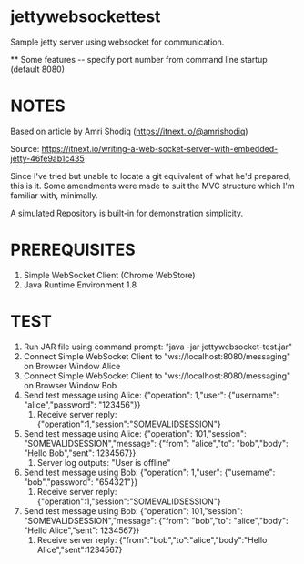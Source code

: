 # jettywebsockettest
Sample jetty server using websocket for communication.

** Some features
-- specify port number from command line startup (default 8080)

# NOTES

Based on article by Amri Shodiq (https://itnext.io/@amrishodiq)

Source: https://itnext.io/writing-a-web-socket-server-with-embedded-jetty-46fe9ab1c435 

Since I've tried but unable to locate a git equivalent of what he'd 
prepared, this is it. Some amendments were made to suit the MVC structure 
which I'm familiar with, minimally.

A simulated Repository is built-in for demonstration simplicity.

# PREREQUISITES

1. Simple WebSocket Client (Chrome WebStore)
2. Java Runtime Environment 1.8

# TEST

1. Run JAR file using command prompt: "java -jar jettywebsocket-test.jar"
2. Connect Simple WebSocket Client to "ws://localhost:8080/messaging" on Browser Window Alice
3. Connect Simple WebSocket Client to "ws://localhost:8080/messaging" on Browser Window Bob
4. Send test message using Alice: {"operation": 1,"user": {"username": "alice","password": "123456"}}
    1. Receive server reply: {"operation":1,"session":"SOMEVALIDSESSION"}
5. Send test message using Alice: {"operation": 101,"session": "SOMEVALIDSESSION","message": {"from": "alice","to": "bob","body": "Hello Bob","sent": 1234567}}
    1. Server log outputs: "User is offline"
6. Send test message using Bob: {"operation": 1,"user": {"username": "bob","password": "654321"}}
    1. Receive server reply: {"operation":1,"session":"SOMEVALIDSESSION"}
7. Send test message using Bob: {"operation": 101,"session": "SOMEVALIDSESSION","message": {"from": "bob","to": "alice","body": "Hello Alice","sent": 1234567}}
    1. Receive server reply: {"from":"bob","to":"alice","body":"Hello Alice","sent":1234567}
